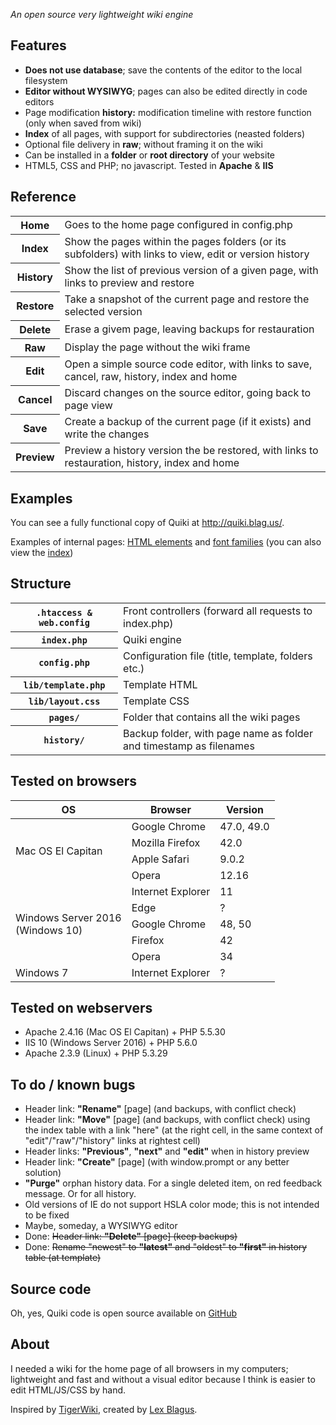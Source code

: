<p><i>An open source very lightweight wiki engine</i></p>

<h2>Features</h2>

<p>
	<ul>
		<li><b>Does not use database</b>; save the contents of the editor to the local filesystem</li>
		<li><b>Editor without WYSIWYG</b>; pages can also be edited directly in code editors</li>
		<li>Page modification <b>history:</b> modification timeline with restore function (only when saved from wiki)</li>
		<li><b>Index</b> of all pages, with support for subdirectories (neasted folders)</li>
		<li>Optional file delivery in <b>raw</b>; without framing it on the wiki</li>
		<li>Can be installed in a <b>folder</b> or <b>root directory</b> of your website</li>
		<li>HTML5, CSS and PHP; no javascript. Tested in <b>Apache</b> &amp; <b>IIS</b></li>
	</ul>
</p>

<h2>Reference</h2>

<table>
	<tbody>
		<tr>
			<th>Home</th>
			<td>Goes to the home page configured in config.php</td>
		</tr>
		<tr>
			<th>Index</th>
			<td>Show the pages within the pages folders (or its subfolders) with links to view, edit or version history</td>
		</tr>
		<tr>
			<th>History</th>
			<td>Show the list of previous version of a given page, with links to preview and restore</td>
		</tr>
		<tr>
			<th>Restore</th>
			<td>Take a snapshot of the current page and restore the selected version</td>
		</tr>
		<tr>
			<th>Delete</th>
			<td>Erase a givem page, leaving backups for restauration</td>
		</tr>
		<tr>
			<th>Raw</th>
			<td>Display the page without the wiki frame</td>
		</tr>
		<tr>
			<th>Edit</th>
			<td>Open a simple source code editor, with links to save, cancel, raw, history, index and home</td>
		</tr>
		<tr>
			<th>Cancel</th>
			<td>Discard changes on the source editor, going back to page view</td>
		</tr>
		<tr>
			<th>Save</th>
			<td>Create a backup of the current page (if it exists) and write the changes</td>
		</tr>
		<tr>
			<th>Preview</th>
			<td>Preview a history version the be restored, with links to restauration, history, index and home</td>
		</tr>
	</tbody>
</table>

<h2>Examples</h2>

<p>You can see a fully functional copy of Quiki at <a href="http://quiki.blag.us/">http://quiki.blag.us/</a>.</p>
<p>Examples of internal pages: <a href="http://quiki.blag.us/examples/Elements">HTML elements</a> and <a href="http://quiki.blag.us/examples/Fonts">font families</a> (you can also view the <a href="http://quiki.blag.us/?index">index</a>)</p>

<h2>Structure</h2>

<table>
	<tbody>
		<tr>
			<th><code>.htaccess &amp; web.config</code></th>
			<td>Front controllers (forward all requests to index.php)</td>
		</tr>
		<tr>
			<th><code>index.php</code></th>
			<td>Quiki engine</td>
		</tr>
		<tr>
			<th><code>config.php</code></th>
			<td>Configuration file (title, template, folders etc.)</td>
		</tr>
		<tr>
			<th><code>lib/template.php</code></th>
			<td>Template HTML</td>
		</tr>
		<tr>
			<th><code>lib/layout.css</code></th>
			<td>Template CSS</td>
		</tr>
		<tr>
			<th><code>pages/</code></th>
			<td>Folder that contains all the wiki pages</td>
		</tr>
		<tr>
			<th><code>history/</code></th>
			<td>Backup folder, with page name as folder and timestamp as filenames</td>
		</tr>
	</tbody>
</table>

<h2>Tested on browsers</h2>

<table>
	<thead>
		<tr>
			<th>OS</th>
			<th>Browser</th>
			<th>Version</th>
		</tr>
	</thead>
	<tbody>
		<tr>
			<td rowspan="4">Mac OS El Capitan</td>
			<td>Google Chrome</td>
			<td>47.0, 49.0</td>
		</tr>
		<tr>
			<td>Mozilla Firefox</td>
			<td>42.0</td>
		</tr>
		<tr>
			<td>Apple Safari</td>
			<td>9.0.2</td>
		</tr>
		<tr>
			<td>Opera</td>
			<td>12.16</td>
		</tr>
		<tr>
			<td rowspan="5">Windows Server 2016<br>(Windows 10)</td>
			<td>Internet Explorer</td>
			<td>11</td>
		</tr>
		<tr>
			<td>Edge</td>
			<td>?</td>
		</tr>
		<tr>
			<td>Google Chrome</td>
			<td>48, 50</td>
		</tr>
		<tr>
			<td>Firefox</td>
			<td>42</td>
		</tr>
		<tr>
			<td>Opera</td>
			<td>34</td>
		</tr>
		<tr>
			<td rowspan="6">Windows 7</td>
			<td>Internet Explorer</td>
			<td>?</td>
		</tr>
	</tbody>
</table>

<h2>Tested on webservers</h2>

<p>
	<ul>
		<li>Apache 2.4.16 (Mac OS El Capitan) + PHP 5.5.30</li>
		<li>IIS 10 (Windows Server 2016) + PHP 5.6.0</li>
		<li>Apache 2.3.9 (Linux) + PHP 5.3.29</li>
	</ul>
</p>

<h2>To do / known bugs</h2>

<p>
	<ul>
		<li>Header link: <b>"Rename"</b> [page] (and backups, with conflict check)</li>
		<li>Header link: <b>"Move"</b> [page] (and backups, with conflict check) using the index table with a link "here" (at the right cell, in the same context of "edit"/"raw"/"history" links at rightest cell)</li>
		<li>Header links: <b>"Previous"</b>, <b>"next"</b> and <b>"edit"</b> when in history preview</li>
		<li>Header link: <b>"Create"</b> [page] (with window.prompt or any better solution)</li>
		<li><b>"Purge"</b> orphan history data. For a single deleted item, on red feedback message. Or for all history.</li>
		<li>Old versions of IE do not support HSLA color mode; this is not intended to be fixed</li>
		<li>Maybe, someday, a <span title="what you see is what you get">WYSIWYG</span> editor</li>
		<li>Done: <del>Header link: <b>"Delete"</b> [page] (keep backups)</del></li>
		<li>Done: <del>Rename "newest" to <b>"latest"</b> and "oldest" to <b>"first"</b> in history table (at template)</del></li>
	</ul>
</p>


<h2>Source code</h2>
<p>Oh, yes, Quiki code is open source available on <a href="https://github.com/lexblagus/Quiki">GitHub</a></p>


<h2>About</h2>
<p>I needed a wiki for the home page of all browsers in my computers; lightweight and fast and without a visual editor because I think is easier to edit HTML/JS/CSS by hand.</p>
<p>Inspired by <a href="http://c2.com/cgi/wiki?TigerWiki">TigerWiki</a>, created by <a href="http://blag.us/">Lex Blagus</a>.</p>
